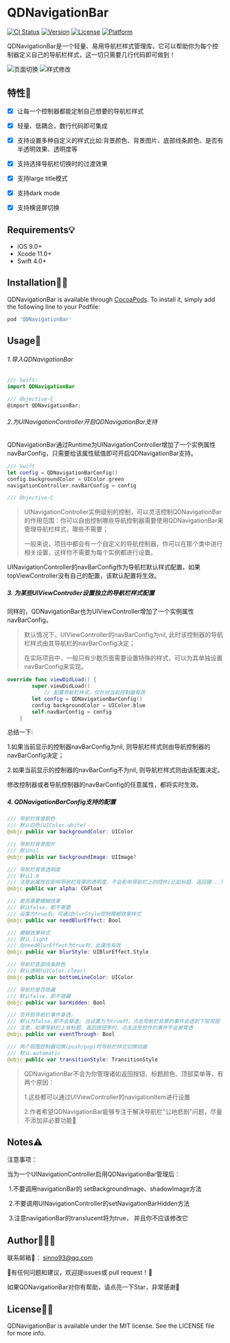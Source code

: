 # QDNavigationBar

[![CI Status](https://img.shields.io/travis/sinno93/QDNavigationBar.svg?style=flat)](https://travis-ci.org/sinno93/QDNavigationBar)
[![Version](https://img.shields.io/cocoapods/v/QDNavigationBar.svg?style=flat)](https://cocoapods.org/pods/QDNavigationBar)
[![License](https://img.shields.io/cocoapods/l/QDNavigationBar.svg?style=flat)](https://cocoapods.org/pods/QDNavigationBar)
[![Platform](https://img.shields.io/cocoapods/p/QDNavigationBar.svg?style=flat)](https://cocoapods.org/pods/QDNavigationBar)

QDNavigationBar是一个轻量、易用导航栏样式管理库，它可以帮助你为每个控制器定义自己的导航栏样式，这一切只需要几行代码即可做到！

![页面切换](Assets/demo1.gif) ![样式修改](Assets/demo2.gif)

## 特性🌟
- [x] 让每一个控制器都能定制自己想要的导航栏样式
- [x] 轻量、低耦合，数行代码即可集成
- [x] 支持设置多种自定义的样式比如:背景颜色、背景图片、底部线条颜色、是否有半透明效果、透明度等
- [x] 支持选择导航栏切换时的过渡效果
- [x] 支持large title模式
- [x] 支持dark mode
- [x] 支持横竖屏切换 


## Requirements💡
- iOS 9.0+ 
- Xcode 11.0+
- Swift 4.0+

## Installation👷‍♂️

QDNavigationBar is available through [CocoaPods](https://cocoapods.org). To install
it, simply add the following line to your Podfile:

```ruby
pod 'QDNavigationBar'
```

## Usage🧭

###### 1.导入QDNavigationBar

```swift
/// Swift:
import QDNavigationBar
```

```objective-c
/// Objective-C
@import QDNavigationBar;
```

###### 2.为UINavigationController开启QDNavigationBar支持

QDNavigationBar通过Runtime为UINavigationController增加了一个实例属性navBarConfig，只需要给该属性赋值即可开启QDNavigationBar支持。

```swift
/// Swift
let config = QDNavigationBarConfig()
config.backgroundColor = UIColor.green
navigationController.navBarConfig = config
```

```objective-c
/// Objective-C

```

>UINavigationController实例级别的控制，可以灵活控制QDNavigationBar的作用范围：你可以自由控制哪些导航控制器需要使用QDNavigationBar来管理导航栏样式，哪些不需要；
>
>一般来说，项目中都会有一个自定义的导航控制器，你可以在那个类中进行相关设置，这样你不需要为每个实例都进行设置。

UINavigationController的navBarConfig作为导航栏默认样式配置，如果topViewController没有自己的配置，该默认配置将生效。



##### 3. 为某些UIViewController设置独立的导航栏样式配置

同样的，QDNavigationBar也为UIViewController增加了一个实例属性navBarConfig。

> 默认情况下，UIViewController的navBarConfig为nil, 此时该控制器的导航栏样式由其导航栏的navBarConfig决定；
>
> 在实际项目中，一般只有少数页面需要设置特殊的样式，可以为其单独设置navBarConfig来实现。

```swift
override func viewDidLoad() {
        super.viewDidLoad()
  			// 配置导航栏样式，仅针对当前控制器有效
        let config = QDNavigationBarConfig()
        config.backgroundColor = UIColor.blue
        self.navBarConfig = config
    }
```



总结一下:

1.如果当前显示的控制器navBarConfig为nil, 则导航栏样式则由导航控制器的navBarConfig决定；

2.如果当前显示的控制器的navBarConfig不为nil, 则导航栏样式则由该配置决定。

修改控制器或者导航控制器的navBarConfig的任意属性，都将实时生效。

##### 4. QDNavigationBarConfig支持的配置

```swift
/// 导航栏背景颜色
/// 默认白色(UIColor.white)
@objc public var backgroundColor: UIColor

/// 导航栏背景图片
/// 默认nil
@objc public var backgroundImage: UIImage?

/// 导航栏背景透明度
/// 默认1.0
/// 注意此属性仅影响导航栏背景的透明度，不会影响导航栏上的控件(比如标题、返回键...)
@objc public var alpha: CGFloat

/// 是否需要模糊效果
/// 默认false，即不需要
/// 设置为true后，可通过blurStyle控制模糊效果样式
@objc public var needBlurEffect: Bool

/// 模糊效果样式
/// 默认.light
/// 在needBlurEffect为true时，此属性有效
@objc public var blurStyle: UIBlurEffect.Style

/// 导航栏底部线条颜色
/// 默认透明(UIColor.clear)
@objc public var bottomLineColor: UIColor

/// 导航栏是否隐藏
/// 默认false，即不隐藏
@objc public var barHidden: Bool

/// 否开启导航栏事件穿透，
/// 默认为false,即不会穿透; 当设置为为true时，点击导航栏背景的事件会透到下层视图
/// 注意，如果导航栏上有标题、返回按钮等时，点击这些控件的事件不会被穿透
@objc public var eventThrough: Bool

/// 两个视图控制器切换(push/pop)时导航栏样式切换动画
/// 默认.automatic
@objc public var transitionStyle: TransitionStyle
```

>QDNavigationBar不会为你管理诸如返回按钮、标题颜色、顶部菜单等，有两个原因：
>
>1.这些都可以通过UIViewController的navigationItem进行设置
>
>2.作者希望QDNavigationBar能够专注于解决导航栏"公地悲剧"问题，尽量不添加非必要功能🧐

## Notes⚠️

注意事项：

当为一个UINavigationController启用QDNavigationBar管理后：

​	1.不要调用navigationBar的 setBackgroundImage、shadowImage方法

​	2.不要调用UINavigationController的setNavigationBarHidden方法

​	3.注意navigationBar的translucent将为true， 并且你不应该修改它


## Author👨🏻‍💻

联系邮箱📮： sinno93@qq.com

🎉有任何问题和建议，欢迎提issues或 pull request！🎉

如果QDNavigationBar对你有帮助，请点亮一下Star，非常感谢🤩

## License🧙‍♂️

QDNavigationBar is available under the MIT license. See the LICENSE file for more info.
